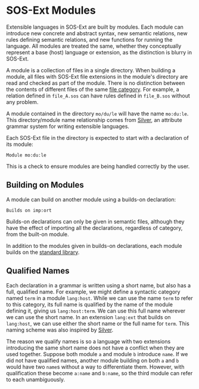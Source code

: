 # SOS-Ext Modules
Extensible languages in SOS-Ext are built by modules.  Each module can
introduce new concrete and abstract syntax, new semantic relations,
new rules defining semantic relations, and new functions for running
the language.  All modules are treated the same, whether they
conceptually represent a base (host) language or extension, as the
distinction is blurry in SOS-Ext.

A module is a collection of files in a single directory.  When
building a module, all files with SOS-Ext file extensions in the
module's directory are read and checked as part of the module.  There
is no distinction between the contents of different files of the same
[file category](langCategories.md).  For example, a relation defined
in `file_A.sos` can have rules defined in `file_B.sos` without any
problem.

A module contained in the directory `mo/du/le` will have the name
`mo:du:le`.  This directory/module name relationship comes from
[Silver](https://melt.cs.umn.edu/silver/concepts/modules/), an
attribute grammar system for writing extensible languages.

Each SOS-Ext file in the directory is expected to start with a
declaration of its module:
```
Module mo:du:le
```
This is a check to ensure modules are being handled correctly by the
user.


## Building on Modules
A module can build on another module using a builds-on declaration:
```
Builds on imp:ort
```
Builds-on declarations can only be given in semantic files, although
they have the effect of importing all the declarations, regardless of
category, from the built-on module.

In addition to the modules given in builds-on declarations, each
module builds on the [standard library](stdLib.md).


## Qualified Names
Each declaration in a grammar is written using a short name, but also
has a full, qualified name.  For example, we might define a syntactic
category named `term` in a module `lang:host`.  While we can use the
name `term` to refer to this category, its full name is qualified by
the name of the module defining it, giving us `lang:host:term`.  We
can use this full name wherever we can use the short name.  In an
extension `lang:ext` that builds on `lang:host`, we can use either the
short name or the full name for `term`.  This naming scheme was also
inspired by
[Silver](https://melt.cs.umn.edu/silver/concepts/modules/#names).

The reason we qualify names is so a language with two extensions
introducing the same short name does not have a conflict when they are
used together.  Suppose both module `a` and module `b` introduce
`name`.  If we did not have qualified names, another module building
on both `a` and `b` would have two `name`s without a way to
differentiate them.  However, with qualification these become `a:name`
and `b:name`, so the third module can refer to each unambiguously.
